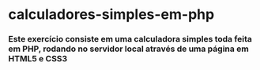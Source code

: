 # calculadores-simples-em-php

### Este exercício consiste em uma calculadora simples toda feita em PHP, rodando no servidor local através de uma página em HTML5 e CSS3
